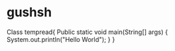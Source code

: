 # gushsh
Class tempread{
   Public static void main(String[] args)
{
  System.out.println("Hello World");
}
}
